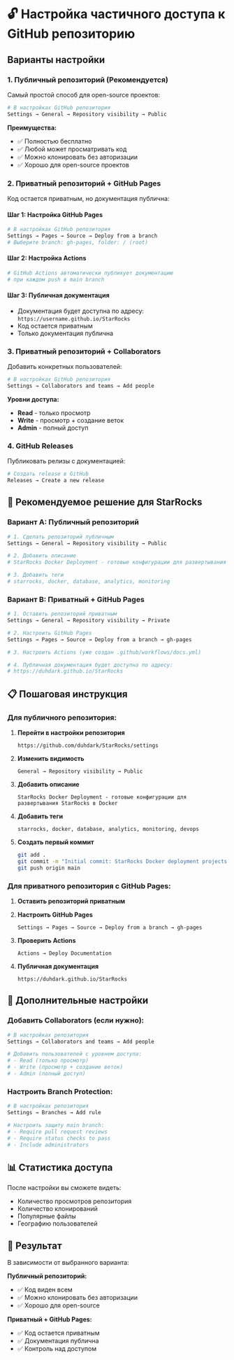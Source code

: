 # 🔓 Настройка частичного доступа к GitHub репозиторию

## Варианты настройки

### 1. **Публичный репозиторий (Рекомендуется)**

Самый простой способ для open-source проектов:

```bash
# В настройках GitHub репозитория
Settings → General → Repository visibility → Public
```

**Преимущества:**
- ✅ Полностью бесплатно
- ✅ Любой может просматривать код
- ✅ Можно клонировать без авторизации
- ✅ Хорошо для open-source проектов

### 2. **Приватный репозиторий + GitHub Pages**

Код остается приватным, но документация публична:

#### Шаг 1: Настройка GitHub Pages
```bash
# В настройках GitHub репозитория
Settings → Pages → Source → Deploy from a branch
# Выберите branch: gh-pages, folder: / (root)
```

#### Шаг 2: Настройка Actions
```bash
# GitHub Actions автоматически публикует документацию
# при каждом push в main branch
```

#### Шаг 3: Публичная документация
- Документация будет доступна по адресу: `https://username.github.io/StarRocks`
- Код остается приватным
- Только документация публична

### 3. **Приватный репозиторий + Collaborators**

Добавить конкретных пользователей:

```bash
# В настройках GitHub репозитория
Settings → Collaborators and teams → Add people
```

**Уровни доступа:**
- **Read** - только просмотр
- **Write** - просмотр + создание веток  
- **Admin** - полный доступ

### 4. **GitHub Releases**

Публиковать релизы с документацией:

```bash
# Создать release в GitHub
Releases → Create a new release
```

## 🎯 Рекомендуемое решение для StarRocks

### Вариант A: Публичный репозиторий

```bash
# 1. Сделать репозиторий публичным
Settings → General → Repository visibility → Public

# 2. Добавить описание
# StarRocks Docker Deployment - готовые конфигурации для развертывания

# 3. Добавить теги
# starrocks, docker, database, analytics, monitoring
```

### Вариант B: Приватный + GitHub Pages

```bash
# 1. Оставить репозиторий приватным
Settings → General → Repository visibility → Private

# 2. Настроить GitHub Pages
Settings → Pages → Source → Deploy from a branch → gh-pages

# 3. Настроить Actions (уже создан .github/workflows/docs.yml)

# 4. Публичная документация будет доступна по адресу:
# https://duhdark.github.io/StarRocks
```

## 📋 Пошаговая инструкция

### Для публичного репозитория:

1. **Перейти в настройки репозитория**
   ```
   https://github.com/duhdark/StarRocks/settings
   ```

2. **Изменить видимость**
   ```
   General → Repository visibility → Public
   ```

3. **Добавить описание**
   ```
   StarRocks Docker Deployment - готовые конфигурации для развертывания StarRocks в Docker
   ```

4. **Добавить теги**
   ```
   starrocks, docker, database, analytics, monitoring, devops
   ```

5. **Создать первый коммит**
   ```bash
   git add .
   git commit -m "Initial commit: StarRocks Docker deployment projects"
   git push origin main
   ```

### Для приватного репозитория с GitHub Pages:

1. **Оставить репозиторий приватным**

2. **Настроить GitHub Pages**
   ```
   Settings → Pages → Source → Deploy from a branch → gh-pages
   ```

3. **Проверить Actions**
   ```
   Actions → Deploy Documentation
   ```

4. **Публичная документация**
   ```
   https://duhdark.github.io/StarRocks
   ```

## 🔧 Дополнительные настройки

### Добавить Collaborators (если нужно):

```bash
# В настройках репозитория
Settings → Collaborators and teams → Add people

# Добавить пользователей с уровнем доступа:
# - Read (только просмотр)
# - Write (просмотр + создание веток)
# - Admin (полный доступ)
```

### Настроить Branch Protection:

```bash
# В настройках репозитория
Settings → Branches → Add rule

# Настроить защиту main branch:
# - Require pull request reviews
# - Require status checks to pass
# - Include administrators
```

## 📊 Статистика доступа

После настройки вы сможете видеть:
- Количество просмотров репозитория
- Количество клонирований
- Популярные файлы
- Географию пользователей

## 🎉 Результат

В зависимости от выбранного варианта:

**Публичный репозиторий:**
- ✅ Код виден всем
- ✅ Можно клонировать без авторизации
- ✅ Хорошо для open-source

**Приватный + GitHub Pages:**
- ✅ Код остается приватным
- ✅ Документация публична
- ✅ Контроль над доступом 